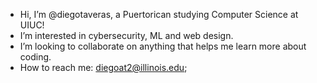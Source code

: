 -  Hi, I’m @diegotaveras, a Puertorican studying Computer Science at UIUC!
-  I’m interested in cybersecurity, ML and web design.
-  I’m looking to collaborate on anything that helps me learn more about coding.
-  How to reach me: diegoat2@illinois.edu;
                                  

<!---
diegotaveras/diegotaveras is a ✨ special ✨ repository because its `README.md` (this file) appears on your GitHub profile.
You can click the Preview link to take a look at your changes.
--->
